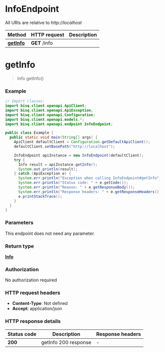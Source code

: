 # InfoEndpoint

All URIs are relative to *http://localhost*

| Method | HTTP request | Description |
|------------- | ------------- | -------------|
| [**getInfo**](InfoEndpoint.md#getInfo) | **GET** /info |  |


<a id="getInfo"></a>
# **getInfo**
> Info getInfo()



### Example
```java
// Import classes:
import bisq.client.openapi.ApiClient;
import bisq.client.openapi.ApiException;
import bisq.client.openapi.Configuration;
import bisq.client.openapi.models.*;
import bisq.client.openapi.endpoint.InfoEndpoint;

public class Example {
  public static void main(String[] args) {
    ApiClient defaultClient = Configuration.getDefaultApiClient();
    defaultClient.setBasePath("http://localhost");

    InfoEndpoint apiInstance = new InfoEndpoint(defaultClient);
    try {
      Info result = apiInstance.getInfo();
      System.out.println(result);
    } catch (ApiException e) {
      System.err.println("Exception when calling InfoEndpoint#getInfo");
      System.err.println("Status code: " + e.getCode());
      System.err.println("Reason: " + e.getResponseBody());
      System.err.println("Response headers: " + e.getResponseHeaders());
      e.printStackTrace();
    }
  }
}
```

### Parameters
This endpoint does not need any parameter.

### Return type

[**Info**](Info.md)

### Authorization

No authorization required

### HTTP request headers

 - **Content-Type**: Not defined
 - **Accept**: application/json

### HTTP response details
| Status code | Description | Response headers |
|-------------|-------------|------------------|
| **200** | getInfo 200 response |  -  |


